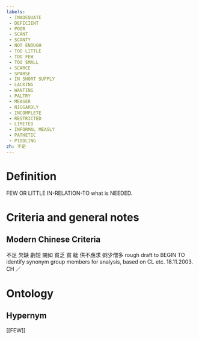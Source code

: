 ```yaml
---
labels: 
 - INADEQUATE
 - DEFICIENT
 - POOR
 - SCANT
 - SCANTY
 - NOT ENOUGH
 - TOO LITTLE
 - TOO FEW
 - TOO SMALL
 - SCARCE
 - SPARSE
 - IN SHORT SUPPLY
 - LACKING
 - WANTING
 - PALTRY
 - MEAGER
 - NIGGARDLY
 - INCOMPLETE
 - RESTRICTED
 - LIMITED
 - INFORMAL MEASLY
 - PATHETIC
 - PIDDLING
zh: 不足
---
```


# Definition
FEW OR LITTLE IN-RELATION-TO what is NEEDED.
# Criteria and general notes
## Modern Chinese Criteria
不足
欠缺
虧短
闕如
貧乏
貧
絀
供不應求
粥少僧多
rough draft to BEGIN TO identify synonym group members for analysis, based on CL etc. 18.11.2003. CH ／
# Ontology

## Hypernym
[[FEW]]